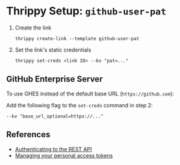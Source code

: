 # Thrippy Setup: `github-user-pat`

1. Create the link

   ```shell
   thrippy create-link --template github-user-pat
   ```

2. Set the link's static credentials

   ```shell
   thrippy set-creds <link ID> --kv "pat=..."
   ```

## GitHub Enterprise Server

To use GHES instead of the default base URL (`https://github.com`):

Add the following flag to the `set-creds` command in step 2:

```
--kv "base_url_optional=https://..."
```

## References

- [Authenticating to the REST API](https://docs.github.com/en/rest/authentication/authenticating-to-the-rest-api?apiVersion=2022-11-28#authenticating-with-a-personal-access-token)
- [Managing your personal access tokens](https://docs.github.com/en/authentication/keeping-your-account-and-data-secure/managing-your-personal-access-tokens)
